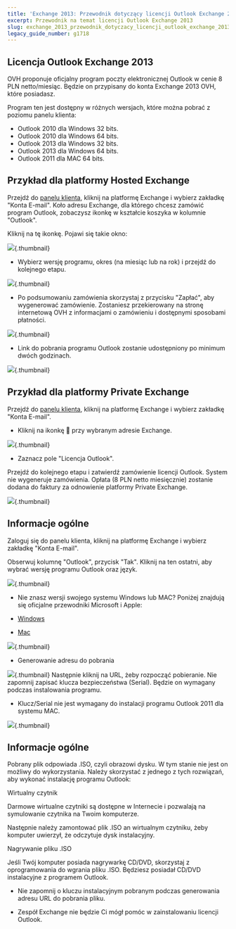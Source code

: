 ```yaml
---
title: 'Exchange 2013: Przewodnik dotyczący licencji Outlook Exchange 2013'
excerpt: Przewodnik na temat licencji Outlook Exchange 2013
slug: exchange_2013_przewodnik_dotyczacy_licencji_outlook_exchange_2013
legacy_guide_number: g1718
---
```



## Licencja Outlook Exchange 2013
OVH proponuje oficjalny program poczty elektronicznej Outlook w cenie 8 PLN netto/miesiąc. Będzie on przypisany do konta Exchange 2013 OVH, które posiadasz.

Program ten jest dostępny w różnych wersjach, które można pobrać z poziomu panelu klienta:


- Outlook 2010 dla Windows 32 bits.
- Outlook 2010 dla Windows 64 bits.
- Outlook 2013 dla Windows 32 bits.
- Outlook 2013 dla Windows 64 bits.
- Outlook 2011 dla MAC 64 bits.




## Przykład dla platformy Hosted Exchange
Przejdź do [panelu klienta](https://www.ovh.com/manager/web/login/), kliknij na platformę Exchange i wybierz zakładkę "Konta E-mail".
Koło adresu Exchange, dla którego chcesz zamówić program Outlook, zobaczysz ikonkę w kształcie koszyka w kolumnie "Outlook".

Kliknij na tę ikonkę. Pojawi się takie okno:

![](images/img_2558.jpg){.thumbnail}

- Wybierz wersję programu, okres (na miesiąc lub na rok) i przejdź do kolejnego etapu.



![](images/img_2559.jpg){.thumbnail}

- Po podsumowaniu zamówienia skorzystaj z przycisku "Zapłać", aby wygenerować zamówienie. Zostaniesz przekierowany na stronę internetową OVH z informacjami o zamówieniu i dostępnymi sposobami płatności.



![](images/img_2560.jpg){.thumbnail}

- Link do pobrania programu Outlook zostanie udostępniony po minimum dwóch godzinach.



![](images/img_2561.jpg){.thumbnail}


## Przykład dla platformy Private Exchange
Przejdź do [panelu klienta](https://www.ovh.com/manager/web/login/), kliknij na platformę Exchange i wybierz zakładkę "Konta E-mail".

- Kliknij na ikonkę  przy wybranym adresie Exchange.



![](images/img_2562.jpg){.thumbnail}

- Zaznacz pole "Licencja Outlook".

Przejdź do kolejnego etapu i zatwierdź zamówienie licencji Outlook. System nie wygeneruje zamówienia. Opłata (8 PLN netto miesięcznie) zostanie dodana do faktury za odnowienie platformy Private Exchange.


![](images/img_2563.jpg){.thumbnail}


## Informacje ogólne
Zaloguj się do panelu klienta, kliknij na platformę Exchange i wybierz zakładkę "Konta E-mail".

Obserwuj kolumnę "Outlook", przycisk "Tak". Kliknij na ten ostatni, aby wybrać wersję programu Outlook oraz język.

![](images/img_2567.jpg){.thumbnail}

- Nie znasz wersji swojego systemu Windows lub MAC? Poniżej znajdują się oficjalne przewodniki Microsoft i Apple:

- [Windows](http://windows.microsoft.com/en-gb/windows/which-operating-system)
- [Mac](http://support.apple.com/en-gb/HT1159)



![](images/img_2564.jpg){.thumbnail}

- Generowanie adresu do pobrania



![](images/img_2565.jpg){.thumbnail}
Następnie kliknij na URL, żeby rozpocząć pobieranie. Nie zapomnij zapisać klucza bezpieczeństwa (Serial). Będzie on wymagany podczas instalowania programu. 


- Klucz/Serial nie jest wymagany do instalacji programu Outlook 2011 dla systemu MAC.



![](images/img_2566.jpg){.thumbnail}


## Informacje ogólne
Pobrany plik odpowiada .ISO, czyli obrazowi dysku. W tym stanie nie jest on możliwy do wykorzystania. Należy skorzystać z jednego z tych rozwiązań, aby wykonać instalację programu Outlook: 

Wirtualny czytnik

Darmowe wirtualne czytniki są dostępne w Internecie i pozwalają na symulowanie czytnika na Twoim komputerze. 

Następnie należy zamontować plik .ISO an wirtualnym czytniku, żeby komputer uwierzył, że odczytuje dysk instalacyjny. 

Nagrywanie pliku .ISO

Jeśli Twój komputer posiada nagrywarkę CD/DVD, skorzystaj z oprogramowania do wgrania pliku .ISO. Będziesz posiadał CD/DVD instalacyjne z programem Outlook.


- Nie zapomnij o kluczu instalacyjnym pobranym podczas generowania adresu URL do pobrania pliku.



- Zespół Exchange nie będzie Ci mógł pomóc w zainstalowaniu licencji Outlook.



